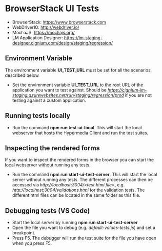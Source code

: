 # BrowserStack UI Tests

* BrowserStack: <a href="https://www.browserstack.com">https://www.browserstack.com</a>
* WebDriverIO: <a href="http://webdriver.io/">http://webdriver.io/</a>
* MochaJS: <a href="https://mochajs.org/">https://mochajs.org/</a>
* LM Application Designer: <a href="https://lm-staging-designer.cignium.com/design/staging/regression/">https://lm-staging-designer.cignium.com/design/staging/regression/</a>

## Environment Variable
The environment variable **UI_TEST_URL** must be set for all the scenarios described below.
* Set the environment variable **UI_TEST_URL** to the root URL of the application you want to test against. Should be *https://cignium-lm-staging.azurewebsites.net/run/staging/regression/prod* if you are not testing against a custom application.

## Running tests locally
* Run the command **npm run test-ui-local**. This will start the local webserver that hosts the Hypermedia Client and run the test suites.

## Inspecting the rendered forms
If you want to inspect the rendered forms in the browser you can start the local webserver without running any tests.
* Run the command **npm run start-ui-test-server**. This will start the local server without running any tests. The different processes can then be accessed via *http://localhost:3004/\<test html file>*, e.g. *http://localhost:3004/validations.html* for the validation tests. The different html files can be located in the same folder as this file.

## Debugging tests (VS Code)
* Start the local server by running **npm run start-ui-test-server**
* Open the file you want to debug (e.g. *default-values-tests.js*) and set a breakpoint.
* Press F5. The debugger will run the test suite for the file you have open when you press F5.